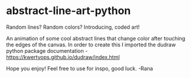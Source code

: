 # abstract-line-art-python
Random lines? Random colors? Introducing, coded art!

An animation of some cool abstract lines that change color after touching the edges of the canvas.
In order to create this I imported the dudraw python package documentation - https://kwertyops.github.io/dudraw/index.html

Hope you enjoy! Feel free to use for inspo, good luck.
-Rana
